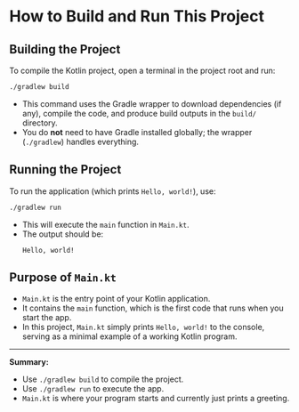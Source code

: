 # How to Build and Run This Project

## Building the Project
To compile the Kotlin project, open a terminal in the project root and run:

```sh
./gradlew build
```
- This command uses the Gradle wrapper to download dependencies (if any), compile the code, and produce build outputs in the `build/` directory.
- You do **not** need to have Gradle installed globally; the wrapper (`./gradlew`) handles everything.

## Running the Project
To run the application (which prints `Hello, world!`), use:

```sh
./gradlew run
```
- This will execute the `main` function in `Main.kt`.
- The output should be:
  ```
  Hello, world!
  ```

## Purpose of `Main.kt`
- `Main.kt` is the entry point of your Kotlin application.
- It contains the `main` function, which is the first code that runs when you start the app.
- In this project, `Main.kt` simply prints `Hello, world!` to the console, serving as a minimal example of a working Kotlin program.

---

**Summary:**
- Use `./gradlew build` to compile the project.
- Use `./gradlew run` to execute the app.
- `Main.kt` is where your program starts and currently just prints a greeting. 